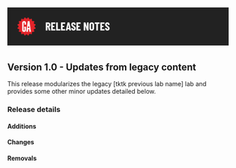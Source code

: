 # ![Release Notes](../assets/release-notes.png)

## Version 1.0 - Updates from legacy content

This release modularizes the legacy [tktk previous lab name] lab and provides some other minor updates detailed below.

### Release details

#### Additions



#### Changes



#### Removals


